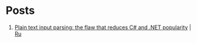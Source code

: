 # Posts

1. [Plain text input parsing: the flaw that reduces C# and .NET popularity](en/0001.csharp_plain_text_input.md) | [Ru](ru/0001.csharp_plain_text_input.ru.md)
